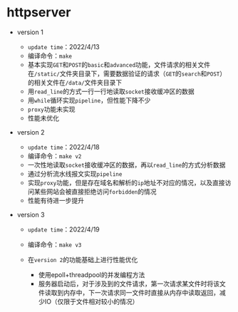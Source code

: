 # httpserver

- version 1
  - `update time`：2022/4/13
  - 编译命令：`make`
  - 基本实现`GET`和`POST`的`basic`和`advanced`功能，文件请求的相关文件在`/static/`文件夹目录下，需要数据验证的请求（`GET`的`search`和`POST`）的相关文件在`/data/`文件夹目录下
  - 用`read_line`的方式一行一行地读取`socket`接收缓冲区的数据
  - 用`while`循环实现`pipeline`，但性能下降不少
  - `proxy`功能未实现
  - 性能未优化
  
- version 2
  - `update time`：2022/4/18
  - 编译命令：`make v2`
  - 一次性地读取`socket`接收缓冲区的数据，再以`read_line`的方式分析数据
  - 通过分析流水线报文实现`pipeline`
  - 实现`proxy`功能，但是存在域名和解析的`ip`地址不对应的情况，以及直接访问某些网站会被直接拒绝访问`forbidden`的情况
  - 性能有待进一步提升

- version 3

  - `update time`：2022/4/19

  - 编译命令：`make v3`

  - 在`version 2`的功能基础上进行性能优化

    - 使用epoll+threadpool的并发编程方法
    - 服务器启动后，对于涉及到的文件请求，第一次请求某文件时将该文件读取到内存中，下一次请求同一文件时直接从内存中读取返回，减少IO（仅限于文件相对较小的情况）

    